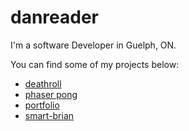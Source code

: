# danreader

I'm a software Developer in Guelph, ON.

You can find some of my projects below:

- [deathroll](/deathroll/)
- [phaser pong](dreader0.github.io/Phaser-Pong/)
- [portfolio](dreader.github.io/portfolio/)
- [smart-brian](dreader.github.io/smart-brian/)

